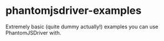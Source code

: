 phantomjsdriver-examples
========================

Extremely basic (quite dummy actually!) examples you can use PhantomJSDriver with.
